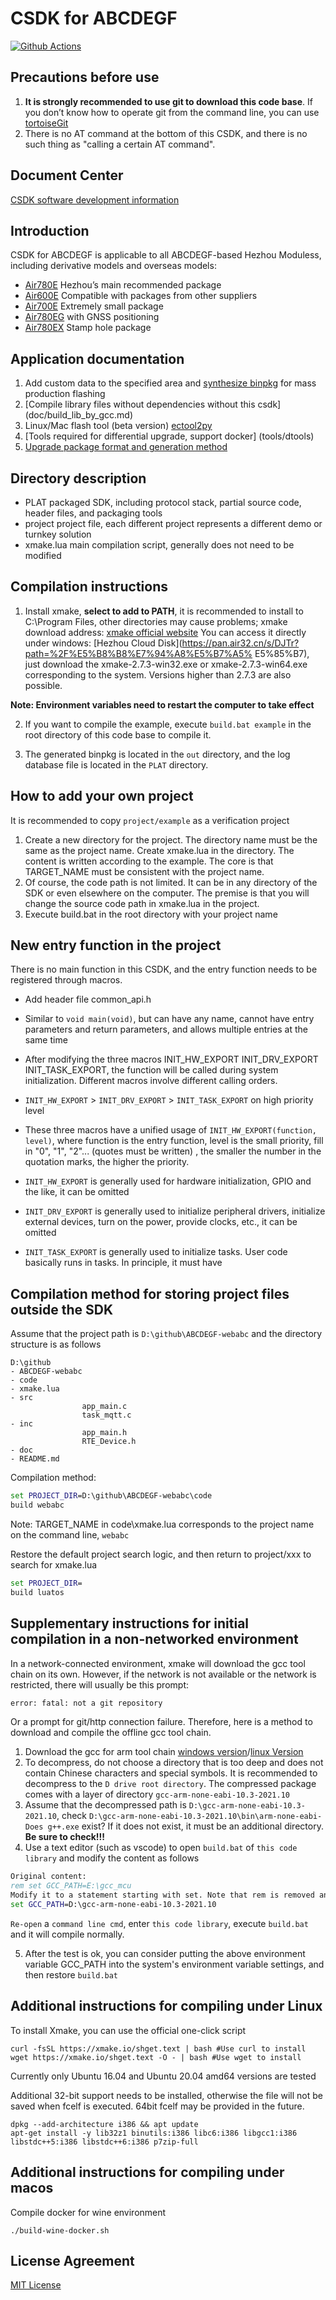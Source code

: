 # CSDK for ABCDEGF

[![Github Actions](https://github.com/openLuat/luatos-soc-2022/actions/workflows/ci.yaml/badge.svg?branch=master)](https://github.com/openLuat/luatos-soc-2022/actions/workflows/ci.yaml)

## Precautions before use

1. **It is strongly recommended to use git to download this code base**. If you don’t know how to operate git from the command line, you can use [tortoiseGit](https://tortoisegit.org/download/)
2. There is no AT command at the bottom of this CSDK, and there is no such thing as "calling a certain AT command".

## Document Center

[CSDK software development information](https://doc.openluat.com/wiki/37?wiki_page_id=4544)

## Introduction

CSDK for ABCDEGF is applicable to all ABCDEGF-based Hezhou Moduless, including derivative models and overseas models:

* [Air780E](https://air780e.cn) Hezhou’s main recommended package
* [Air600E](https://air600e.cn) Compatible with packages from other suppliers
* [Air700E](https://air700e.cn) Extremely small package
* [Air780EG](https://air780eg.cn) with GNSS positioning
* [Air780EX](https://air780ex.cn) Stamp hole package

## Application documentation

1. Add custom data to the specified area and [synthesize binpkg](project/example_flash) for mass production flashing
2. [Compile library files without dependencies without this csdk] (doc/build_lib_by_gcc.md)
3. Linux/Mac flash tool (beta version) [ectool2py](https://github.com/openLuat/ectool2py)
4. [Tools required for differential upgrade, support docker] (tools/dtools)
5. [Upgrade package format and generation method](doc/upgrade_pkg.md)

## Directory description

* PLAT packaged SDK, including protocol stack, partial source code, header files, and packaging tools
* project project file, each different project represents a different demo or turnkey solution
* xmake.lua main compilation script, generally does not need to be modified

## Compilation instructions

1. Install xmake, **select to add to PATH**, it is recommended to install to C:\Program Files, other directories may cause problems;
xmake download address: [xmake official website](https://xmake.io/#/guide/installation)
You can access it directly under windows: [Hezhou Cloud Disk](https://pan.air32.cn/s/DJTr?path=%2F%E5%B8%B8%E7%94%A8%E5%B7%A5% E5%85%B7), just download the xmake-2.7.3-win32.exe or xmake-2.7.3-win64.exe corresponding to the system. Versions higher than 2.7.3 are also possible.

**Note: Environment variables need to restart the computer to take effect**

2. If you want to compile the example, execute `build.bat example` in the root directory of this code base to compile it.

3. The generated binpkg is located in the `out` directory, and the log database file is located in the `PLAT` directory.

## How to add your own project

It is recommended to copy `project/example` as a verification project

1. Create a new directory for the project. The directory name must be the same as the project name. Create xmake.lua in the directory. The content is written according to the example. The core is that TARGET_NAME must be consistent with the project name.
2. Of course, the code path is not limited. It can be in any directory of the SDK or even elsewhere on the computer. The premise is that you will change the source code path in xmake.lua in the project.
3. Execute build.bat in the root directory with your project name

## New entry function in the project

There is no main function in this CSDK, and the entry function needs to be registered through macros.

* Add header file common_api.h
* Similar to `void main(void)`, but can have any name, cannot have entry parameters and return parameters, and allows multiple entries at the same time
* After modifying the three macros INIT_HW_EXPORT INIT_DRV_EXPORT INIT_TASK_EXPORT, the function will be called during system initialization. Different macros involve different calling orders.
* `INIT_HW_EXPORT` > `INIT_DRV_EXPORT` > `INIT_TASK_EXPORT` on high priority level
* These three macros have a unified usage of `INIT_HW_EXPORT(function, level)`, where function is the entry function, level is the small priority, fill in "0", "1", "2"... (quotes must be written) , the smaller the number in the quotation marks, the higher the priority.

* `INIT_HW_EXPORT` is generally used for hardware initialization, GPIO and the like, it can be omitted
* `INIT_DRV_EXPORT` is generally used to initialize peripheral drivers, initialize external devices, turn on the power, provide clocks, etc., it can be omitted
* `INIT_TASK_EXPORT` is generally used to initialize tasks. User code basically runs in tasks. In principle, it must have

## Compilation method for storing project files outside the SDK

Assume that the project path is `D:\github\ABCDEGF-webabc` and the directory structure is as follows

```tree
D:\github
- ABCDEGF-webabc
- code
- xmake.lua
- src
                app_main.c
                task_mqtt.c
- inc
                app_main.h
                RTE_Device.h
- doc
- README.md
```

Compilation method:

```cmd
set PROJECT_DIR=D:\github\ABCDEGF-webabc\code
build webabc
```

Note: TARGET_NAME in code\xmake.lua corresponds to the project name on the command line, `webabc`

Restore the default project search logic, and then return to project/xxx to search for xmake.lua

```cmd
set PROJECT_DIR=
build luatos
```

## Supplementary instructions for initial compilation in a non-networked environment

In a network-connected environment, xmake will download the gcc tool chain on its own. However, if the network is not available or the network is restricted, there will usually be this prompt:

```cmd
error: fatal: not a git repository
```

Or a prompt for git/http connection failure. Therefore, here is a method to download and compile the offline gcc tool chain.

1. Download the gcc for arm tool chain [windows version](http://cdndownload.openluat.com/xmake/toolchains/gcc-arm/gcc-arm-none-eabi-10.3-2021.10-win32.zip)/[linux Version](http://cdndownload.openluat.com/xmake/toolchains/gcc-arm/gcc-arm-none-eabi-10.3-2021.10-x86_64-linux.tar.bz2)
2. To decompress, do not choose a directory that is too deep and does not contain Chinese characters and special symbols. It is recommended to decompress to the `D drive root directory`. The compressed package comes with a layer of directory `gcc-arm-none-eabi-10.3-2021.10`
3. Assume that the decompressed path is `D:\gcc-arm-none-eabi-10.3-2021.10`, check `D:\gcc-arm-none-eabi-10.3-2021.10\bin\arm-none-eabi- Does g++.exe` exist? If it does not exist, it must be an additional directory. **Be sure to check!!!**
4. Use a text editor (such as vscode) to open `build.bat` of `this code library` and modify the content as follows

```cmd
Original content:
rem set GCC_PATH=E:\gcc_mcu
Modify it to a statement starting with set. Note that rem is removed and the value is modified.
set GCC_PATH=D:\gcc-arm-none-eabi-10.3-2021.10
```

`Re-open` a `command line cmd`, enter `this code library`, execute `build.bat` and it will compile normally.

5. After the test is ok, you can consider putting the above environment variable GCC_PATH into the system's environment variable settings, and then restore `build.bat`

## Additional instructions for compiling under Linux

To install Xmake, you can use the official one-click script

```shell
curl -fsSL https://xmake.io/shget.text | bash #Use curl to install
wget https://xmake.io/shget.text -O - | bash #Use wget to install
```

Currently only Ubuntu 16.04 and Ubuntu 20.04 amd64 versions are tested

Additional 32-bit support needs to be installed, otherwise the file will not be saved when fcelf is executed. 64bit fcelf may be provided in the future.

```shell
dpkg --add-architecture i386 && apt update
apt-get install -y lib32z1 binutils:i386 libc6:i386 libgcc1:i386 libstdc++5:i386 libstdc++6:i386 p7zip-full
```

## Additional instructions for compiling under macos

Compile docker for wine environment

```shell
./build-wine-docker.sh
```

## License Agreement

[MIT License](LICENSE)
